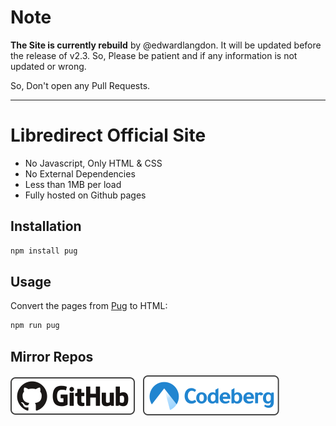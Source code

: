 # Note

**The Site is currently rebuild** by @edwardlangdon. It will be updated before the release of v2.3. So, Please be patient and if any information is not updated or wrong.

So, Don't open any Pull Requests.

---
# Libredirect Official Site

- No Javascript, Only HTML & CSS
- No External Dependencies
- Less than 1MB per load
- Fully hosted on Github pages


## Installation

```bash
npm install pug
```

## Usage

Convert the pages from [Pug](https://pugjs.org) to HTML:
```bash
npm run pug
```

## Mirror Repos
[![GitHub](https://raw.githubusercontent.com/ManeraKai/manerakai/main/icons/github.svg)](https://github.com/libredirect/libredirect.github.io)&nbsp;&nbsp;
[![Codeberg](https://raw.githubusercontent.com/ManeraKai/manerakai/main/icons/codeberg.svg)](https://codeberg.org/LibRedirect/libredirect.github.io)&nbsp;&nbsp;

